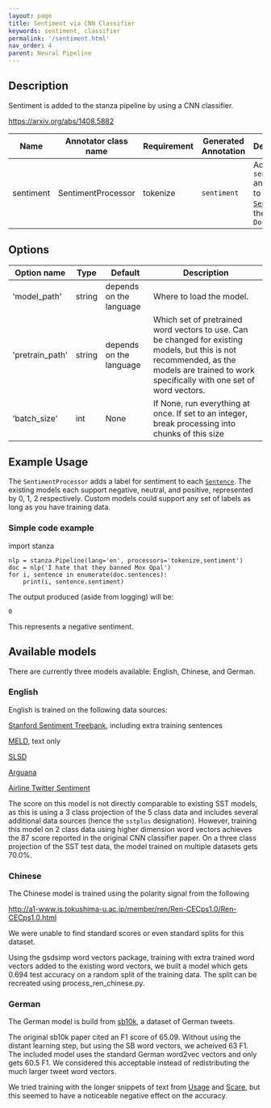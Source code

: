 ```yaml
---
layout: page
title: Sentiment via CNN Classifier
keywords: sentiment, classifier
permalink: '/sentiment.html'
nav_order: 4
parent: Neural Pipeline
---
```


## Description

Sentiment is added to the stanza pipeline by using a CNN classifier.

https://arxiv.org/abs/1408.5882

| Name | Annotator class name | Requirement | Generated Annotation | Description |
| --- | --- | --- | --- | --- |
| sentiment | SentimentProcessor | tokenize | `sentiment` | Adds the `sentiment` annotation to each [`Sentence`](data_objects.md#sentence) in the `Document` |

## Options

| Option name | Type | Default | Description |
| --- | --- | --- | --- |
| 'model_path' | string | depends on the language | Where to load the model. |
| 'pretrain_path' | string | depends on the language | Which set of pretrained word vectors to use. Can be changed for existing models, but this is not recommended, as the models are trained to work specifically with one set of word vectors. |
| 'batch_size' | int | None | If None, run everything at once.  If set to an integer, break processing into chunks of this size |

## Example Usage

The `SentimentProcessor` adds a label for sentiment to each
[`Sentence`](data_objects.md#sentence).  The existing models each
support negative, neutral, and positive, represented by 0, 1, 2
respectively.  Custom models could support any set of labels as long
as you have training data.

### Simple code example

import stanza

```
nlp = stanza.Pipeline(lang='en', processors='tokenize,sentiment')
doc = nlp('I hate that they banned Mox Opal')
for i, sentence in enumerate(doc.sentences):
    print(i, sentence.sentiment)
```

The output produced (aside from logging) will be:

```
0
```

This represents a negative sentiment.

## Available models

There are currently three models available: English, Chinese, and German.

### English

English is trained on the following data sources:

[Stanford Sentiment Treebank](https://github.com/stanfordnlp/sentiment-treebank), including extra training sentences

[MELD](https://github.com/declare-lab/MELD/tree/master/data/MELD), text only

[SLSD](https://archive.ics.uci.edu/ml/datasets/Sentiment+Labelled+Sentences)

[Arguana](http://argumentation.bplaced.net/arguana/data)

[Airline Twitter Sentiment](https://www.kaggle.com/crowdflower/twitter-airline-sentiment/data)

The score on this model is not directly comparable to existing SST
models, as this is using a 3 class projection of the 5 class data and
includes several additional data sources (hence the `sstplus`
designation).  However, training this model on 2 class data using
higher dimension word vectors achieves the 87 score reported in the
original CNN classifier paper.  On a three class projection of the
SST test data, the model trained on multiple datasets gets 70.0%.

### Chinese

The Chinese model is trained using the polarity signal from the following 

http://a1-www.is.tokushima-u.ac.jp/member/ren/Ren-CECps1.0/Ren-CECps1.0.html

We were unable to find standard scores or even standard splits for this dataset.

Using the gsdsimp word vectors package, training with extra trained
word vectors added to the existing word vectors, we built a model
which gets 0.694 test accuracy on a random split of the training data.
The split can be recreated using process_ren_chinese.py.

### German

The German model is build from
[sb10k](https://www.spinningbytes.com/resources/germansentiment/),
a dataset of German tweets.

The original sb10k paper cited an F1 score of 65.09.  Without using
the distant learning step, but using the SB word vectors, we acheived
63 F1.  The included model uses the standard German word2vec vectors
and only gets 60.5 F1.  We considered this acceptable instead of
redistributing the much larger tweet word vectors.

We tried training with the longer snippets of text from
[Usage](https://www.romanklinger.de/usagecorpus/) and
[Scare](https://www.romanklinger.de/scare/), but this seemed to have a
noticeable negative effect on the accuracy.
